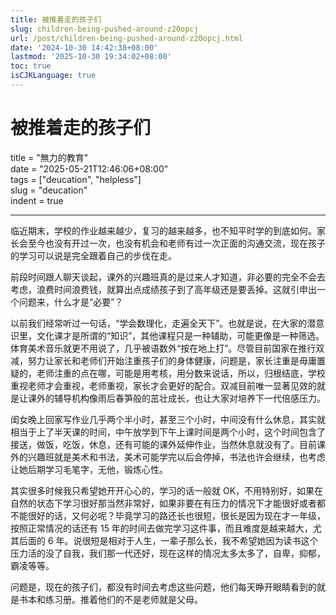```yaml
---
title: 被推着走的孩子们
slug: children-being-pushed-around-z20opcj
url: /post/children-being-pushed-around-z20opcj.html
date: '2024-10-30 14:42:38+08:00'
lastmod: '2025-10-30 19:34:02+08:00'
toc: true
isCJKLanguage: true
---
```




# 被推着走的孩子们

title = "無力的教育"  
date = "2025-05-21T12:46:06+08:00"  
tags = ["deucation", "helpless"]  
slug = "deucation"  
indent = true

---

   临近期末，学校的作业越来越少，复习的越来越多，也不知平时学的到底如何。家长会至今也没有开过一次，也没有机会和老师有过一次正面的沟通交流，现在孩子的学习可以说是完全跟着自己的步伐在走。

   前段时间跟人聊天谈起，课外的兴趣班真的是过来人才知道，非必要的完全不会去考虑，浪费时间浪费钱，就算出点成绩孩子到了高年级还是要丢掉。这就引申出一个问题来，什么才是“必要”？

   以前我们经常听过一句话，“学会数理化，走遍全天下”。也就是说，在大家的潜意识里，文化课才是所谓的“知识”，其他课程只是一种辅助，可能更像是一种筛选。体育美术音乐就更不用说了，几乎被语数外“按在地上打”。尽管目前国家在推行双减，努力让家长和老师们开始注重孩子们的身体健康，问题是，家长注重是毋庸置疑的，老师注重的点在哪，可能是用考核，用分数来说话，所以，归根结底，学校重视老师才会重视，老师重视，家长才会更好的配合。双减目前唯一显著见效的就是让课外的辅导机构像雨后春笋般的茁壮成长，也让大家对培养下一代倍感压力。

   闺女晚上回家写作业几乎两个半小时，甚至三个小时，中间没有什么休息，其实就相当于上了半天课的时间，中午放学到下午上课时间是两个小时，这个时间包含了接送，做饭，吃饭，休息，还有可能的课外延伸作业，当然休息就没有了。目前课外的兴趣班就是美术和书法，美术可能学完以后会停掉，书法也许会继续，也考虑让她后期学习毛笔字，无他，锻炼心性。

   其实很多时候我只希望她开开心心的，学习的话一般就 OK，不用特别好，如果在自然的状态下学习很好那当然非常好，如果非要在有压力的情况下才能很好或者都不能很好的话，又何必呢？毕竟学习的路还长也很短，很长是因为现在才一年级，按照正常情况的话还有 15 年的时间去做完学习这件事，而且难度是越来越大，尤其后面的 6 年。说很短是相对于人生，一辈子那么长，我不希望她因为读书这个压力活的没了自我，我们那一代还好，现在这样的情况太多太多了，自卑，抑郁，霸凌等等。

   问题是，现在的孩子们，都没有时间去考虑这些问题，他们每天睁开眼睛看到的就是书本和练习册。推着他们的不是老师就是父母。
